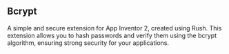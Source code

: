 ## Bcrypt

A simple and secure extension for App Inventor 2, created using Rush. This extension allows you to hash passwords and verify them using the bcrypt algorithm, ensuring strong security for your applications.

